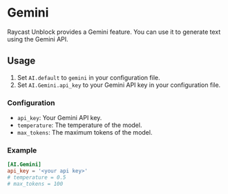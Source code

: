 # Gemini

Raycast Unblock provides a Gemini feature. You can use it to generate text using the Gemini API.

## Usage

1. Set `AI.default` to `gemini` in your configuration file.
2. Set `AI.Gemini.api_key` to your Gemini API key in your configuration file.

### Configuration

- `api_key`: Your Gemini API key.
- `temperature`: The temperature of the model. <Badge type="info" text="Optional" />
- `max_tokens`: The maximum tokens of the model. <Badge type="info" text="Optional" />

### Example

```toml
[AI.Gemini]
api_key = '<your api key>'
# temperature = 0.5
# max_tokens = 100
```
